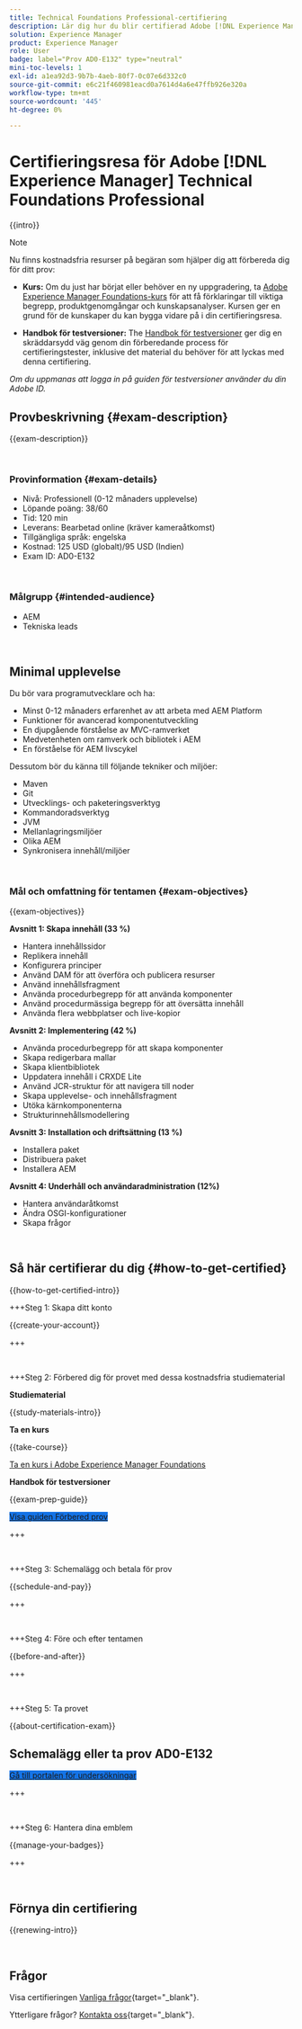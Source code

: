 ```yaml
---
title: Technical Foundations Professional-certifiering
description: Lär dig hur du blir certifierad Adobe [!DNL Experience Manager] Professional.
solution: Experience Manager
product: Experience Manager
role: User
badge: label="Prov AD0-E132" type="neutral"
mini-toc-levels: 1
exl-id: a1ea92d3-9b7b-4aeb-80f7-0c07e6d332c0
source-git-commit: e6c21f460981eacd0a7614d4a6e47ffb926e320a
workflow-type: tm+mt
source-wordcount: '445'
ht-degree: 0%

---
```


# Certifieringsresa för Adobe [!DNL Experience Manager] Technical Foundations Professional

{{intro}}

>[!NOTE]
>
>Nu finns kostnadsfria resurser på begäran som hjälper dig att förbereda dig för ditt prov:
>
>* **Kurs:** Om du just har börjat eller behöver en ny uppgradering, ta [Adobe Experience Manager Foundations-kurs](https://app.rockinfo.com/courses/240) för att få förklaringar till viktiga begrepp, produktgenomgångar och kunskapsanalyser. Kursen ger en grund för de kunskaper du kan bygga vidare på i din certifieringsresa.
>
>* **Handbok för testversioner:**  The [Handbok för testversioner](https://app.rockinfo.com/courses/playScorm/368) ger dig en skräddarsydd väg genom din förberedande process för certifieringstester, inklusive det material du behöver för att lyckas med denna certifiering.
>
>_Om du uppmanas att logga in på guiden för testversioner använder du din Adobe ID._

## Provbeskrivning {#exam-description}

{{exam-description}}

<br>

### Provinformation {#exam-details}

* Nivå: Professionell (0-12 månaders upplevelse)
* Löpande poäng: 38/60
* Tid: 120 min
* Leverans: Bearbetad online (kräver kameraåtkomst)
* Tillgängliga språk: engelska
* Kostnad: 125 USD (globalt)/95 USD (Indien)
* Exam ID: AD0-E132

<br>

### Målgrupp {#intended-audience}

* AEM
* Tekniska leads

<br>

## Minimal upplevelse

Du bör vara programutvecklare och ha:

* Minst 0-12 månaders erfarenhet av att arbeta med AEM Platform
* Funktioner för avancerad komponentutveckling
* En djupgående förståelse av MVC-ramverket
* Medvetenheten om ramverk och bibliotek i AEM
* En förståelse för AEM livscykel

Dessutom bör du känna till följande tekniker och miljöer:

* Maven
* Git
* Utvecklings- och paketeringsverktyg
* Kommandoradsverktyg
* JVM
* Mellanlagringsmiljöer
* Olika AEM
* Synkronisera innehåll/miljöer

<br>

### Mål och omfattning för tentamen {#exam-objectives}

{{exam-objectives}}

**Avsnitt 1: Skapa innehåll (33 %)**

* Hantera innehållssidor
* Replikera innehåll
* Konfigurera principer
* Använd DAM för att överföra och publicera resurser
* Använd innehållsfragment
* Använda procedurbegrepp för att använda komponenter
* Använd procedurmässiga begrepp för att översätta innehåll
* Använda flera webbplatser och live-kopior

**Avsnitt 2: Implementering (42 %)**

* Använda procedurbegrepp för att skapa komponenter
* Skapa redigerbara mallar
* Skapa klientbibliotek
* Uppdatera innehåll i CRXDE Lite
* Använd JCR-struktur för att navigera till noder
* Skapa upplevelse- och innehållsfragment
* Utöka kärnkomponenterna
* Strukturinnehållsmodellering

**Avsnitt 3: Installation och driftsättning (13 %)**

* Installera paket
* Distribuera paket
* Installera AEM

**Avsnitt 4: Underhåll och användaradministration (12%)**

* Hantera användaråtkomst
* Ändra OSGI-konfigurationer
* Skapa frågor

<br>

## Så här certifierar du dig {#how-to-get-certified}

{{how-to-get-certified-intro}}

+++Steg 1: Skapa ditt konto

{{create-your-account}}

+++

<br>

+++Steg 2: Förbered dig för provet med dessa kostnadsfria studiematerial

**Studiematerial**

{{study-materials-intro}}

**Ta en kurs**

{{take-course}}

[Ta en kurs i Adobe Experience Manager Foundations](https://app.rockinfo.com/courses/240)

**Handbok för testversioner**

{{exam-prep-guide}}

<a href="https://app.rockinfo.com/courses/playScorm/368" target="_blank" class="spectrum-Button spectrum-Button--fill spectrum-Button--accent spectrum-Button--sizeM is-margin-bottom-big-big at-element-click-tracking" style="background-color:#1473E6">

<span class="spectrum-Button-label has-no-wrap">
   Visa guiden Förbered prov
</span>
</a>

+++

<br>

+++Steg 3: Schemalägg och betala för prov

{{schedule-and-pay}}

+++

<br>

+++Steg 4: Före och efter tentamen

{{before-and-after}}

+++

<br>

+++Steg 5: Ta provet

{{about-certification-exam}}

## Schemalägg eller ta prov AD0-E132

<a href="https://www.certmetrics.com/adobe/candidate/examity_sso.aspx?eid=AD0-E132" target="_blank" class="spectrum-Button spectrum-Button--fill spectrum-Button--accent spectrum-Button--sizeM is-margin-bottom-big-big at-element-click-tracking" style="background-color:#1473E6">

<span class="spectrum-Button-label has-no-wrap">
   Gå till portalen för undersökningar
</span>
</a>

+++

<br>

+++Steg 6: Hantera dina emblem

{{manage-your-badges}}

+++

<br>

## Förnya din certifiering

{{renewing-intro}}

<br>

## Frågor

Visa certifieringen [Vanliga frågor](https://experienceleague.adobe.com/docs/certification/certification/faq.html){target="_blank"}.

Ytterligare frågor? [Kontakta oss](mailto:certif@adobe.com){target="_blank"}.


